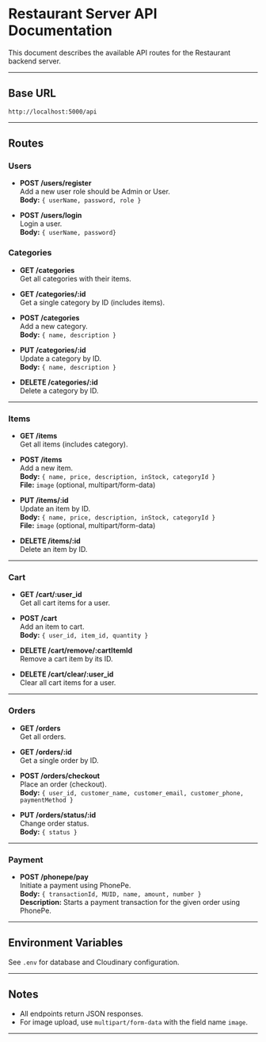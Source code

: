 # Restaurant Server API Documentation

This document describes the available API routes for the Restaurant backend server.

---

## Base URL

```
http://localhost:5000/api
```

---

## Routes

### Users

- **POST /users/register**  
    Add a new user role should be Admin or User.  
  **Body:** `{ userName, password, role }`

- **POST /users/login**  
    Login a user.  
  **Body:** `{ userName, password}`

### Categories

- **GET /categories**  
  Get all categories with their items.

- **GET /categories/:id**  
  Get a single category by ID (includes items).

- **POST /categories**  
  Add a new category.  
  **Body:** `{ name, description }`

- **PUT /categories/:id**  
  Update a category by ID.  
  **Body:** `{ name, description }`

- **DELETE /categories/:id**  
  Delete a category by ID.

---

### Items

- **GET /items**  
  Get all items (includes category).

- **POST /items**  
  Add a new item.  
  **Body:** `{ name, price, description, inStock, categoryId }`  
  **File:** `image` (optional, multipart/form-data)

- **PUT /items/:id**  
  Update an item by ID.  
  **Body:** `{ name, price, description, inStock, categoryId }`  
  **File:** `image` (optional, multipart/form-data)

- **DELETE /items/:id**  
  Delete an item by ID.

---

### Cart

- **GET /cart/:user_id**  
  Get all cart items for a user.

- **POST /cart**  
  Add an item to cart.  
  **Body:** `{ user_id, item_id, quantity }`

- **DELETE /cart/remove/:cartItemId**  
  Remove a cart item by its ID.

- **DELETE /cart/clear/:user_id**  
  Clear all cart items for a user.

---

### Orders

- **GET /orders**  
  Get all orders.

- **GET /orders/:id**  
  Get a single order by ID.

- **POST /orders/checkout**  
  Place an order (checkout).  
  **Body:** `{ user_id, customer_name, customer_email, customer_phone, paymentMethod }`

- **PUT /orders/status/:id**  
  Change order status.  
  **Body:** `{ status }`

---

### Payment

- **POST /phonepe/pay**  
  Initiate a payment using PhonePe.  
  **Body:** `{ transactionId, MUID, name, amount, number }`  
  **Description:** Starts a payment transaction for the given order using PhonePe.

---

## Environment Variables

See `.env` for database and Cloudinary configuration.

---

## Notes

- All endpoints return JSON responses.
- For image upload, use `multipart/form-data` with the field name `image`.

---

